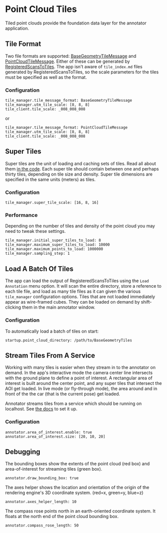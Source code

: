 # Point Cloud Tiles

Tiled point clouds provide the foundation data layer for the annotator application. 

## Tile Format
Two file formats are supported: [BaseGeometryTileMessage](https://github.com/Signafy/mapper-models/blob/master/src/main/proto/MapTileLayers.proto) and [PointCloudTileMessage](https://github.com/Signafy/mapper-models/blob/master/src/main/proto/PointCloudTileMessage.proto). Either of these can be generated by [RegisteredScansToTiles](https://github.com/Signafy/Perception/tree/develop/apps/Core/RegisteredScansToTiles). The app isn't aware of `tile_index.md` files generated by RegisteredScansToTiles, so the scale parameters for the tiles must be specified as well as the format.

### Configuration
	tile_manager.tile_message_format: BaseGeometryTileMessage
	tile_manager.utm_tile_scale: [8, 8, 8]
	tile_client.tile_scale: _008_008_008

or

	tile_manager.tile_message_format: PointCloudTileMessage
	tile_manager.utm_tile_scale: [8, 8, 8]
	tile_client.tile_scale: _008_008_008

## Super Tiles
Super tiles are the unit of loading and caching sets of tiles. Read all about them [in the code](../packages/annotator-entry-ui/tile/TileManager.ts). Each super tile should contain between one and perhaps thirty tiles, depending on tile size and density. Super tile dimensions are specified in the same units (meters) as tiles.

### Configuration
	tile_manager.super_tile_scale: [16, 8, 16]

### Performance
Depending on the number of tiles and density of the point cloud you may need to tweak these settings.

	tile_manager.initial_super_tiles_to_load: 8
	tile_manager.maximum_super_tiles_to_load: 10000
	tile_manager.maximum_points_to_load: 1000000
	tile_manager.sampling_step: 1

## Load A Batch Of Tiles
The app can load the output of RegisteredScansToTiles using the `Load Annotation` menu option. It will scan the entire directory, store a reference to each tile file, and load as many tile files as it can given the various `tile_manager` configuration options. Tiles that are not loaded immediately appear as wire-framed cubes. They can be loaded on demand by shift-clicking them in the main annotator window.

### Configuration
To automatically load a batch of tiles on start:

	startup.point_cloud_directory: /path/to/BaseGeometryTiles

## Stream Tiles From A Service
Working with many tiles is easier when they stream in to the annotator on demand. In the app's interactive mode the camera center line intersects with the ground plane to define a point of interest. A rectangular area of interest is built around the center point, and any super tiles that intersect the AOI get loaded. In live mode (or fly-through mode), the area around and in front of the the car (that is the current pose) get loaded.

Annotator streams tiles from a service which should be running on localhost. See [the docs](tile_service.md) to set it up.

### Configuration
	annotator.area_of_interest.enable: true
	annotator.area_of_interest.size: [20, 10, 20]

## Debugging
The bounding boxes show the extents of the point cloud (red box) and area-of-interest for streaming tiles (green box).

	annotator.draw_bounding_box: true

The axes helper shows the location and orientation of the origin of the rendering engine's 3D coordinate system. (red=x, green=y, blue=z)

	annotator.axes_helper_length: 10

The compass rose points north in an earth-oriented coordinate system. It floats at the north end of the point cloud bounding box.

	annotator.compass_rose_length: 50
